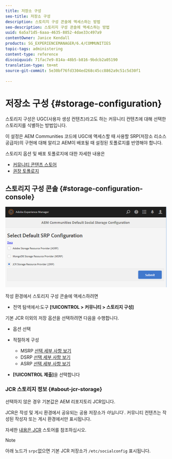 ```yaml
---
title: 저장소 구성
seo-title: 저장소 구성
description: 스토리지 구성 콘솔에 액세스하는 방법
seo-description: 스토리지 구성 콘솔에 액세스하는 방법
uuid: 6a5a71d5-6aaa-4635-8852-4dae33c497a9
contentOwner: Janice Kendall
products: SG_EXPERIENCEMANAGER/6.4/COMMUNITIES
topic-tags: administering
content-type: reference
discoiquuid: 71fac7e9-814a-48b5-b816-9bdcb2a05190
translation-type: tm+mt
source-git-commit: 5e30bf76fd3304ed268c45cc8862a9c51c5d30f1

---
```



# 저장소 구성 {#storage-configuration}

스토리지 구성은 UGC(사용자 생성 컨텐츠)라고도 하는 커뮤니티 컨텐츠에 대해 선택한 스토리지를 식별하는 방법입니다.

이 설정은 AEM Communities 코드에 UGC에 액세스할 때 사용할 SRP(저장소 리소스 공급자)의 구현에 대해 알리고 AEM이 배포될 때 설정된 토폴로지를 반영해야 합니다.

스토리지 옵션 및 배포 토폴로지에 대한 자세한 내용은

* [커뮤니티 콘텐츠 스토어](working-with-srp.md)
* [권장 토폴로지](topologies.md)

## 스토리지 구성 콘솔 {#storage-configuration-console}

![chlimage_1-188](assets/chlimage_1-188.png)

작성 환경에서 스토리지 구성 콘솔에 액세스하려면

* 전역 탐색에서:도구 **[!UICONTROL > 커뮤니티 > 스토리지 구성]**

기본 JCR 이외의 저장 옵션을 선택하려면 다음을 수행합니다.

* 옵션 선택
* 적절하게 구성

   * MSRP [선택 세부 사항 보기](msrp.md#select-msrp)
   * DSRP [선택 세부 사항 보기](dsrp.md#select-dsrp)
   * ASRP [선택 세부 사항 보기](asrp.md#select-asrp)

* **[!UICONTROL 제출]**&#x200B;을 선택합니다

### JCR 스토리지 정보 {#about-jcr-storage}

선택하지 않은 경우 기본값은 AEM 리포지토리 JCR입니다.

JCR은 작성 및 게시 환경에서 공유되는 공용 저장소가 *아닙니다* . 커뮤니티 컨텐츠는 작성된 작성자 또는 게시 환경에서만 표시됩니다.

자세한 [내용은 JCR](jsrp.md) 스토어를 참조하십시오.

>[!NOTE]
>
>아래 노드가 `srpc`없으면 기본 JCR 저장소가 `/etc/socialconfig` [](jsrp.md)표시됩니다.

